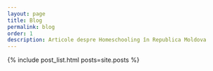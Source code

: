 ```yaml
---
layout: page
title: Blog
permalink: blog
order: 1
description: Articole despre Homeschooling în Republica Moldova
---
```


{% include post_list.html posts=site.posts %}
